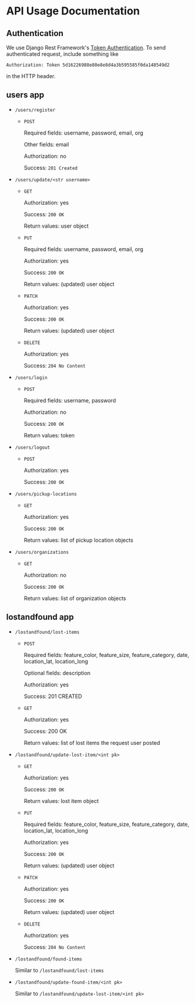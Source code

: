 # API Usage Documentation

## Authentication

We use Django Rest Framework's [Token Authentication](https://www.django-rest-framework.org/api-guide/authentication/#tokenauthentication). To send authenticated request, include something like

`Authorization: Token 5d16226988e80e8e8d4a3b595585f0da148549d2`

in the HTTP header.

## users app

* `/users/register`
    * `POST`

      Required fields: username, password, email, org

      Other fields: email

      Authorization: no

      Success: `201 Created`

* `/users/update/<str username>`
    * `GET`

      Authorization: yes

      Success: `200 OK`

      Return values: user object

    * `PUT`

      Required fields: username, password, email, org

      Authorization: yes

      Success: `200 OK`

      Return values: (updated) user object

    * `PATCH`

      Authorization: yes

      Success: `200 OK`

      Return values: (updated) user object

    * `DELETE`

      Authorization: yes

      Success: `204 No Content`

* `/users/login`
    * `POST`

      Required fields: username, password

      Authorization: no

      Success: `200 OK`

      Return values: token

* `/users/logout`
  * `POST`

    Authorization: yes

    Success: `200 OK`

* `/users/pickup-locations`
  * `GET`

    Authorization: yes

    Success: `200 OK`

    Return values: list of pickup location objects

* `/users/organizations`
  * `GET`

    Authorization: no

    Success: `200 OK`

    Return values: list of organization objects

## lostandfound app

* `/lostandfound/lost-items`
    * `POST`

      Required fields: feature_color, feature_size, feature_category, date, location_lat, location_long

      Optional fields: description

      Authorization: yes

      Success: 201 CREATED

    * `GET`

      Authorization: yes

      Success: 200 OK

      Return values: list of lost items the request user posted

* `/lostandfound/update-lost-item/<int pk>`

    * `GET`

      Authorization: yes

      Success: `200 OK`

      Return values: lost item object

    * `PUT`

      Required fields: feature_color, feature_size, feature_category, date, location_lat, location_long

      Authorization: yes

      Success: `200 OK`

      Return values: (updated) user object

    * `PATCH`

      Authorization: yes

      Success: `200 OK`

      Return values: (updated) user object

    * `DELETE`

      Authorization: yes

      Success: `204 No Content`

* `/lostandfound/found-items`

    Similar to `/lostandfound/lost-items`

* `/lostandfound/update-found-item/<int pk>`

    Similar to `/lostandfound/update-lost-item/<int pk>`